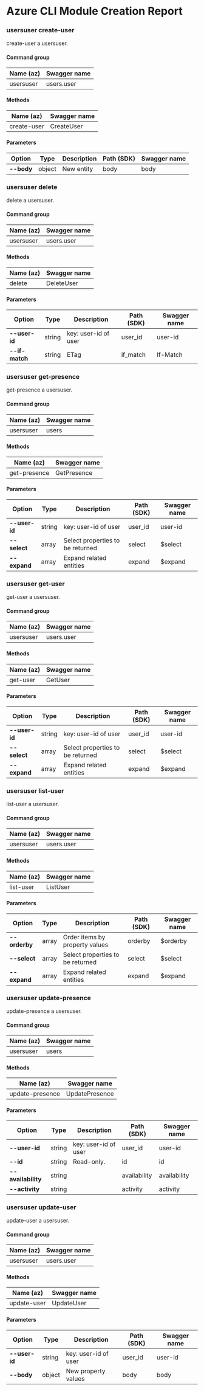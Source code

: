 # Azure CLI Module Creation Report

### usersuser create-user

create-user a usersuser.

#### Command group
|Name (az)|Swagger name|
|---------|------------|
|usersuser|users.user|

#### Methods
|Name (az)|Swagger name|
|---------|------------|
|create-user|CreateUser|

#### Parameters
|Option|Type|Description|Path (SDK)|Swagger name|
|------|----|-----------|----------|------------|
|**--body**|object|New entity|body|body|

### usersuser delete

delete a usersuser.

#### Command group
|Name (az)|Swagger name|
|---------|------------|
|usersuser|users.user|

#### Methods
|Name (az)|Swagger name|
|---------|------------|
|delete|DeleteUser|

#### Parameters
|Option|Type|Description|Path (SDK)|Swagger name|
|------|----|-----------|----------|------------|
|**--user-id**|string|key: user-id of user|user_id|user-id|
|**--if-match**|string|ETag|if_match|If-Match|

### usersuser get-presence

get-presence a usersuser.

#### Command group
|Name (az)|Swagger name|
|---------|------------|
|usersuser|users|

#### Methods
|Name (az)|Swagger name|
|---------|------------|
|get-presence|GetPresence|

#### Parameters
|Option|Type|Description|Path (SDK)|Swagger name|
|------|----|-----------|----------|------------|
|**--user-id**|string|key: user-id of user|user_id|user-id|
|**--select**|array|Select properties to be returned|select|$select|
|**--expand**|array|Expand related entities|expand|$expand|

### usersuser get-user

get-user a usersuser.

#### Command group
|Name (az)|Swagger name|
|---------|------------|
|usersuser|users.user|

#### Methods
|Name (az)|Swagger name|
|---------|------------|
|get-user|GetUser|

#### Parameters
|Option|Type|Description|Path (SDK)|Swagger name|
|------|----|-----------|----------|------------|
|**--user-id**|string|key: user-id of user|user_id|user-id|
|**--select**|array|Select properties to be returned|select|$select|
|**--expand**|array|Expand related entities|expand|$expand|

### usersuser list-user

list-user a usersuser.

#### Command group
|Name (az)|Swagger name|
|---------|------------|
|usersuser|users.user|

#### Methods
|Name (az)|Swagger name|
|---------|------------|
|list-user|ListUser|

#### Parameters
|Option|Type|Description|Path (SDK)|Swagger name|
|------|----|-----------|----------|------------|
|**--orderby**|array|Order items by property values|orderby|$orderby|
|**--select**|array|Select properties to be returned|select|$select|
|**--expand**|array|Expand related entities|expand|$expand|

### usersuser update-presence

update-presence a usersuser.

#### Command group
|Name (az)|Swagger name|
|---------|------------|
|usersuser|users|

#### Methods
|Name (az)|Swagger name|
|---------|------------|
|update-presence|UpdatePresence|

#### Parameters
|Option|Type|Description|Path (SDK)|Swagger name|
|------|----|-----------|----------|------------|
|**--user-id**|string|key: user-id of user|user_id|user-id|
|**--id**|string|Read-only.|id|id|
|**--availability**|string||availability|availability|
|**--activity**|string||activity|activity|

### usersuser update-user

update-user a usersuser.

#### Command group
|Name (az)|Swagger name|
|---------|------------|
|usersuser|users.user|

#### Methods
|Name (az)|Swagger name|
|---------|------------|
|update-user|UpdateUser|

#### Parameters
|Option|Type|Description|Path (SDK)|Swagger name|
|------|----|-----------|----------|------------|
|**--user-id**|string|key: user-id of user|user_id|user-id|
|**--body**|object|New property values|body|body|
